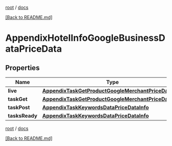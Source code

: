 [root](./../ "root") / [docs](./ "docs")

[[Back to README.md]](./../README.md "[Back to README.md]")

# AppendixHotelInfoGoogleBusinessDataPriceData

## Properties

| Name | Type | Description | Notes |
|------------ | ------------- | ------------- | -------------|
|**live** | [**AppendixTaskGetProductGoogleMerchantPriceDataInfo**](AppendixTaskGetProductGoogleMerchantPriceDataInfo.md) |  |  [optional] |
|**taskGet** | [**AppendixTaskGetProductGoogleMerchantPriceDataInfo**](AppendixTaskGetProductGoogleMerchantPriceDataInfo.md) |  |  [optional] |
|**taskPost** | [**AppendixTaskKeywordsDataPriceDataInfo**](AppendixTaskKeywordsDataPriceDataInfo.md) |  |  [optional] |
|**tasksReady** | [**AppendixTaskKeywordsDataPriceDataInfo**](AppendixTaskKeywordsDataPriceDataInfo.md) |  |  [optional] |

[root](./../ "root") / [docs](./ "docs")

[[Back to README.md]](./../README.md "[Back to README.md]")